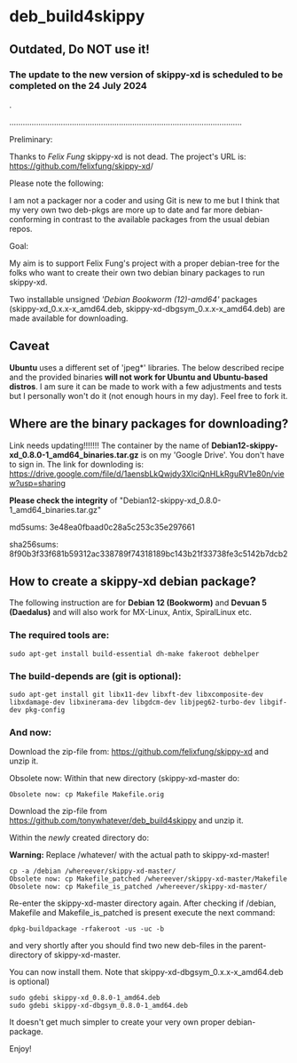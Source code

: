 # deb_build4skippy

## Outdated, Do NOT use it!

### The update to the new version of skippy-xd is scheduled to be completed on the 24 July 2024

.

........................................................................................................

Preliminary:

Thanks to *Felix Fung* skippy-xd is not dead. The project's URL is: <https://github.com/felixfung/skippy-xd>/

Please note the following:

I am not a packager nor a coder and using Git is new to me but I think that my very own two deb-pkgs are more up to date and far more debian-conforming in contrast to the available packages from the usual debian repos.

Goal:

My aim is to support Felix Fung's project with a proper debian-tree for the folks who want to create their own two debian binary packages to run skippy-xd.

Two installable unsigned *'Debian Bookworm (12)-amd64'* packages (skippy-xd_0.x.x-x_amd64.deb, skippy-xd-dbgsym_0.x.x-x_amd64.deb) are made available for downloading.

## Caveat

**Ubuntu** uses a different set of 'jpeg*' libraries. The below described recipe and the provided binaries **will not work for Ubuntu and Ubuntu-based distros**. I am sure it can be made to work with a few adjustments and tests but I personally won't do it (not enough hours in my day). Feel free to fork it.


## Where are the binary packages for downloading?

Link needs updating!!!!!!!
The container by the name of **Debian12-skippy-xd_0.8.0-1_amd64_binaries.tar.gz** is on my 'Google Drive'. You don't have to sign in. The link for downloding is: <https://drive.google.com/file/d/1aensbLkQwjdy3XlciQnHLkRguRV1e80n/view?usp=sharing>

**Please check the integrity** of "Debian12-skippy-xd_0.8.0-1_amd64_binaries.tar.gz"

md5sums: 3e48ea0fbaad0c28a5c253c35e297661 

sha256sums: 8f90b3f33f681b59312ac338789f74318189bc143b21f33738fe3c5142b7dcb2 





## How to create a skippy-xd debian package?

The following instruction are for **Debian 12 (Bookworm)** and **Devuan 5 (Daedalus)** and will also work for MX-Linux, Antix, SpiralLinux etc.


### The required tools are:
```
sudo apt-get install build-essential dh-make fakeroot debhelper
```

### The build-depends are (git is optional):

```
sudo apt-get install git libx11-dev libxft-dev libxcomposite-dev libxdamage-dev libxinerama-dev libgdcm-dev libjpeg62-turbo-dev libgif-dev pkg-config
```

### And now:

Download the zip-file from: <https://github.com/felixfung/skippy-xd> and unzip it.

Obsolete now: Within that new directory (skippy-xd-master do:
```
Obsolete now: cp Makefile Makefile.orig
```

Download the zip-file from <https://github.com/tonywhatever/deb_build4skippy> and unzip it.

Within the *newly* created directory do:

**Warning:** Replace /whatever/ with the actual path to skippy-xd-master!
```
cp -a /debian /whereever/skippy-xd-master/
Obsolete now: cp Makefile_patched /whereever/skippy-xd-master/Makefile
Obsolete now: cp Makefile_is_patched /whereever/skippy-xd-master/
```

Re-enter the skippy-xd-master directory again. After checking if /debian, Makefile and Makefile_is_patched is present execute the next command:
```
dpkg-buildpackage -rfakeroot -us -uc -b
```

and very shortly after you should find two new deb-files in the parent-directory of skippy-xd-master.

You can now install them. Note that skippy-xd-dbgsym_0.x.x-x_amd64.deb is optional)
```
sudo gdebi skippy-xd_0.8.0-1_amd64.deb
sudo gdebi skippy-xd-dbgsym_0.8.0-1_amd64.deb
```

It doesn't get much simpler to create your very own proper debian-package.



Enjoy!

